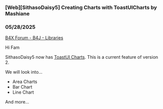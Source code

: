 ### [Web][SithasoDaisy5] Creating Charts with ToastUICharts by Mashiane
### 05/28/2025
[B4X Forum - B4J - Libraries](https://www.b4x.com/android/forum/threads/167199/)

Hi Fam  
  
SithasoDaisy5 now has [ToastUI Charts](https://ui.toast.com/tui-chart). This is a current feature of version 2.  
  
We will look into…  
  

- Area Charts
- Bar Chart
- Line Chart

  
And more…